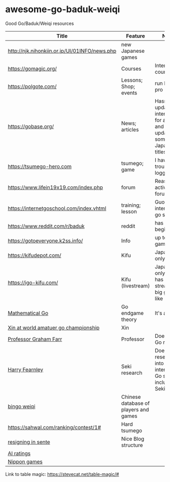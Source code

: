 # awesome-go-baduk-weiqi
Good Go/Baduk/Weiqi resources 

| Title                                                                                                           | Feature                               | Notes                                                                          | Active |
|-----------------------------------------------------------------------------------------------------------------|---------------------------------------|--------------------------------------------------------------------------------|--------|
| http://njk.nihonkiin.or.jp/UI/01INFO/news.php                                                                   | new Japanese games                    |                                                                                | Yes    |
| https://gomagic.org/                                                                                            | Courses                               | Interactive courses                                                            |        |
| https://polgote.com/                                                                                            | Lessons; Shop; events                 | run by go pro                                                                  |        |
| https://gobase.org/                                                                                             | News; articles                        | Hasn't updated internationsl for a while and updated some 2020 Japanese titles | No     |
| https://tsumego-hero.com                                                                                        | tsumego; game                         | I have trouble logging in                                                      |        |
| https://www.lifein19x19.com/index.php                                                                           | forum                                 | Reasonably active forum                                                        |        |
| https://internetgoschool.com/index.vhtml                                                                        | training; lesson                      | Guo Juan's interactive go school                                               |        |
| https://www.reddit.com/r/baduk                                                                                  | reddit                                | has a nice beginer link                                                        |        |
| https://gotoeveryone.k2ss.info/                                                                                 | Info                                  | up to date game info                                                           | Yes    |
| https://kifudepot.com/                                                                                          | Kifu                                  | Japanese only                                                                  | Yes    |
| https://igo-kifu.com/                                                                                           | Kifu (livestream)                     | Japanese only; but has live stream of big games like Kisei                     | Yes    |
| [Mathematical Go](https://www.youtube.com/watch?list=PL329A9A14A4F7D8E7&v=rNvP6a8sTnI&feature=youtu.be)         | Go endgame theory                     | It's a book                                                                    | NA     |
| [Xin at world amatuer go championship](https://www.youtube.com/watch?v=F8MCjk9kC0M&t=22573s)                    | Xin                                   |                                                                                | NA     |
| [Professor Graham Farr](https://research.monash.edu/en/persons/graham-farr)                                     | Professor                             | Does lots of Go research                                                       |        |
| [Harry Fearnley](http://harryfearnley.com/)                                                                     | Seki research                         | Does research into interesting Go stuff including Seki                         | Yes    |
| [bingo weiqi](http://bingoweiqi.com/pwdo/current_titles.php)                                                    | Chinese database of players and games |                                                                                |        |
| https://sahwal.com/ranking/contest/1#                                                                           | Hard tsumego                          |                                                                                |        |
| [resigning in sente](https://resigning-in-sente.github.io/joseki/44/2021/02/21/44-33-invasion-2-2-34-invasion/) | Nice Blog structure                   |                                                                                |        |
| [AI ratings](https://github.com/breakwa11/GoAIRatings)                                                          |                                       |                                                                                |        |
| [Nippon games](https://homepages.cwi.nl/~aeb/go/games/games/index.html)


Link to table magic: https://stevecat.net/table-magic/#
